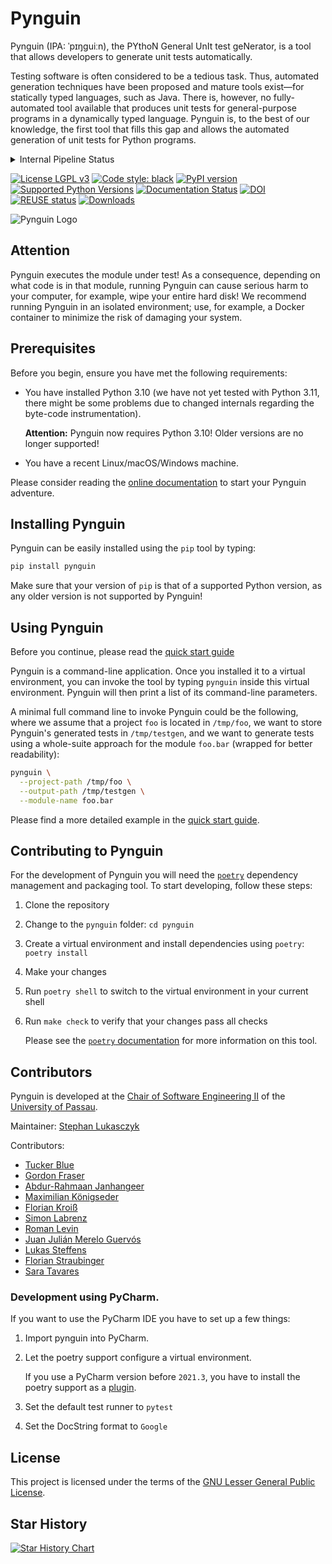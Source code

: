 <!--
SPDX-FileCopyrightText: 2019–2022 Pynguin Contributors

SPDX-License-Identifier: CC-BY-4.0
-->

# Pynguin

Pynguin (IPA: ˈpɪŋɡuiːn),
the
PYthoN
General
UnIt
test
geNerator,
is a tool that allows developers to generate unit tests automatically.

Testing software is often considered to be a tedious task.
Thus, automated generation techniques have been proposed and mature tools exist—for
statically typed languages, such as Java.
There is, however, no fully-automated tool available that produces unit tests for
general-purpose programs in a dynamically typed language.
Pynguin is, to the best of our knowledge, the first tool that fills this gap
and allows the automated generation of unit tests for Python programs.

<details>
<summary>Internal Pipeline Status</summary>

[![pipeline status](https://gitlab.infosun.fim.uni-passau.de/se2/pynguin/pynguin/badges/main/pipeline.svg)](https://gitlab.infosun.fim.uni-passau.de/se2/pynguin/pynguin/-/commits/main)
[![coverage report](https://gitlab.infosun.fim.uni-passau.de/se2/pynguin/pynguin/badges/main/coverage.svg)](https://gitlab.infosun.fim.uni-passau.de/se2/pynguin/pynguin/-/commits/main)  

</details>

[![License LGPL v3](https://img.shields.io/badge/License-LGPL%20v3-blue.svg)](https://www.gnu.org/licenses/lgpl-3.0)
[![Code style: black](https://img.shields.io/badge/code%20style-black-000000.svg)](https://github.com/ambv/black)
[![PyPI version](https://badge.fury.io/py/pynguin.svg)](https://badge.fury.io/py/pynguin)
[![Supported Python Versions](https://img.shields.io/pypi/pyversions/pynguin.svg)](https://github.com/se2p/pynguin)
[![Documentation Status](https://readthedocs.org/projects/pynguin/badge/?version=latest)](https://pynguin.readthedocs.io/en/latest/?badge=latest)
[![DOI](https://zenodo.org/badge/DOI/10.5281/zenodo.3989840.svg)](https://doi.org/10.5281/zenodo.3989840)
[![REUSE status](https://api.reuse.software/badge/github.com/se2p/pynguin)](https://api.reuse.software/info/github.com/se2p/pynguin)
[![Downloads](https://static.pepy.tech/personalized-badge/pynguin?period=total&units=international_system&left_color=grey&right_color=blue&left_text=Downloads)](https://pepy.tech/project/pynguin)


![Pynguin Logo](https://raw.githubusercontent.com/se2p/pynguin/master/docs/source/_static/pynguin-logo.png "Pynguin Logo")

## Attention

Pynguin executes the module under test!
As a consequence, depending on what code is in that module,
running Pynguin can cause serious harm to your computer,
for example, wipe your entire hard disk!
We recommend running Pynguin in an isolated environment;
use, for example, a Docker container to minimize the risk of damaging
your system.


## Prerequisites

Before you begin, ensure you have met the following requirements:
- You have installed Python 3.10 (we have not yet tested with Python
  3.11, there might be some problems due to changed internals regarding the byte-code
  instrumentation).

  **Attention:** Pynguin now requires Python 3.10!  Older versions are no longer 
  supported!
- You have a recent Linux/macOS/Windows machine.

Please consider reading the [online documentation](https://pynguin.readthedocs.io)
to start your Pynguin adventure.
 
## Installing Pynguin

Pynguin can be easily installed using the `pip` tool by typing:
```bash
pip install pynguin
```

Make sure that your version of `pip` is that of a supported Python version, as any 
older version is not supported by Pynguin!

## Using Pynguin

Before you continue, please read the [quick start guide](https://pynguin.readthedocs.io/en/latest/user/quickstart.html)

Pynguin is a command-line application.
Once you installed it to a virtual environment, you can invoke the tool by typing
`pynguin` inside this virtual environment.
Pynguin will then print a list of its command-line parameters.

A minimal full command line to invoke Pynguin could be the following,
where we assume that a project `foo` is located in `/tmp/foo`,
we want to store Pynguin's generated tests in `/tmp/testgen`,
and we want to generate tests using a whole-suite approach for the module `foo.bar`
(wrapped for better readability):
```bash
pynguin \
  --project-path /tmp/foo \
  --output-path /tmp/testgen \
  --module-name foo.bar
```
Please find a more detailed example in the [quick start guide](https://pynguin.readthedocs.io/en/latest/user/quickstart.html).


## Contributing to Pynguin

For the development of Pynguin you will need the [`poetry`](https://python-poetry.org)
dependency management and packaging tool.
To start developing, follow these steps:
1. Clone the repository
2. Change to the `pynguin` folder: `cd pynguin`
3. Create a virtual environment and install dependencies using `poetry`: `poetry install`
4. Make your changes
5. Run `poetry shell` to switch to the virtual environment in your current shell
6. Run `make check` to verify that your changes pass all checks

   Please see the [`poetry` documentation](https://python-poetry.org/docs/) for more information on this tool.

## Contributors

Pynguin is developed at the
[Chair of Software Engineering II](https://www.fim.uni-passau.de/lehrstuhl-fuer-software-engineering-ii/) 
of the [University of Passau](https://www.uni-passau.de).

Maintainer: [Stephan Lukasczyk](https://github.com/stephanlukasczyk)

Contributors:
- [Tucker Blue](https://github.com/tuckcodes)
- [Gordon Fraser](https://github.com/gofraser)
- [Abdur-Rahmaan Janhangeer](https://github.com/Abdur-rahmaanJ)
- [Maximilian Königseder](https://github.com/mak1ng)
- [Florian Kroiß](https://github.com/Wooza)
- [Simon Labrenz](https://github.com/labrenz)
- [Roman Levin](https://github.com/romanlevin)
- [Juan Julián Merelo Guervós](https://github.com/JJ)
- [Lukas Steffens](https://github.com/Luki42)
- [Florian Straubinger](https://github.com/f-str)
- [Sara Tavares](https://github.com/stavares843)


### Development using PyCharm.

If you want to use the PyCharm IDE you have to set up a few things:
1. Import pynguin into PyCharm.
2. Let the poetry support configure a virtual environment.

   If you use a PyCharm version before `2021.3`, you have to install the poetry support as a [plugin](https://plugins.jetbrains.com/plugin/14307-poetry).
3. Set the default test runner to `pytest`
4. Set the DocString format to `Google`


## License

This project is licensed under the terms of the
[GNU Lesser General Public License](LICENSE.rst).

## Star History

[![Star History Chart](https://api.star-history.com/svg?repos=se2p/pynguin&type=Date)](https://star-history.com/#se2p/pynguin)
